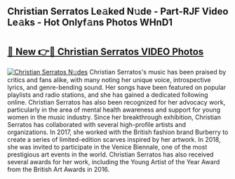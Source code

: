 ## Christian Serratos Le𝚊ked N𝚞de - Part-RJF Video Le𝚊ks - Hot Onlyf𝚊ns Photos WHnD1

# <h2><a href="http://ac42486.deff.icu/?id=Christian+Serratos">🔗 New 👉🔴 Christian Serratos VIDEO Photos</a></h2>

[![Christian Serratos N𝚞des](https://i.imgur.com/rIISA9y.gif)](http://ac42486.deff.icu/?id=Christian+Serratos)
Christian Serratos's music has been praised by critics and fans alike, with many noting her unique voice, introspective lyrics, and genre-bending sound. Her songs have been featured on popular playlists and radio stations, and she has gained a dedicated following online. Christian Serratos has also been recognized for her advocacy work, particularly in the area of mental health awareness and support for young women in the music industry. Since her breakthrough exhibition, Christian Serratos has collaborated with several high-profile artists and organizations. In 2017, she worked with the British fashion brand Burberry to create a series of limited-edition scarves inspired by her artwork. In 2018, she was invited to participate in the Venice Biennale, one of the most prestigious art events in the world. Christian Serratos has also received several awards for her work, including the Young Artist of the Year Award from the British Art Awards in 2016.

